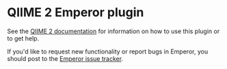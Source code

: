 # QIIME 2 Emperor plugin

See the [QIIME 2 documentation](https://github.com/qiime2/qiime2/wiki/Installing-and-using-QIIME-2) for information on how to use this plugin or to get help.

If you'd like to request new functionality or report bugs in Emperor, you should post to the [Emperor issue tracker](https://github.com/biocore/emperor/issues).
